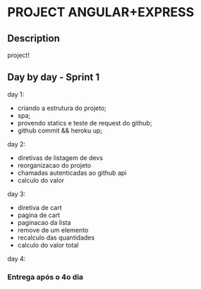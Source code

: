 PROJECT ANGULAR+EXPRESS
=======================

Description
-----------
project!

Day by day - Sprint 1
---------------------

day 1:
* criando a estrutura do projeto;
* spa;
* provendo statics e teste de request do github;
* github commit && heroku up;

day 2:
* diretivas de listagem de devs
* reorganizacao do projeto
* chamadas autenticadas ao github api
* calculo do valor

day 3:
* diretiva de cart
* pagina de cart
* paginacao da lista
* remove de um elemento
* recalculo das quantidades
* calculo do valor total

day 4:

### Entrega após o 4o dia

